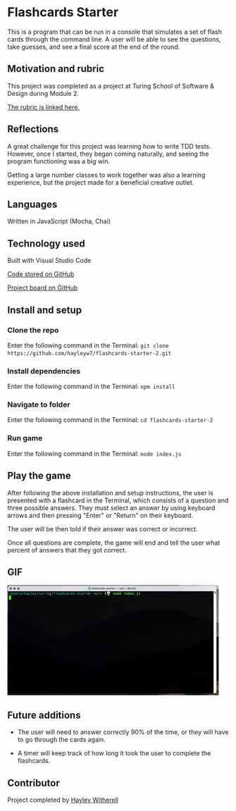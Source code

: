 # Flashcards Starter

This is a program that can be run in a console that simulates a set of flash cards through the command line. A user will be able to see the questions, take guesses, and see a final score at the end of the round.

## Motivation and rubric

This project was completed as a project at Turing School of Software & Design during Module 2.

[The rubric is linked here.](https://frontend.turing.edu/projects/flash-cards.html)

## Reflections

A great challenge for this project was learning how to write TDD tests. However, once I started, they began coming naturally, and seeing the program functioning was a big win.

Getting a large number classes to work together was also a learning experience, but the project made for a beneficial creative outlet.

## Languages

Written in JavaScript (Mocha, Chai)

## Technology used

Built with Visual Studio Code

[Code stored on GitHub](https://github.com/hayleyw7/flashcards-starter-2)

[Project board on GitHub](https://github.com/users/hayleyw7/projects/1) 

## Install and setup

### Clone the repo

Enter the following command in the Terminal:
`git clone https://github.com/hayleyw7/flashcards-starter-2.git`

### Install dependencies

Enter the following command in the Terminal:
`npm install`

### Navigate to folder

Enter the following command in the Terminal:
`cd flashcards-starter-2`

### Run game

Enter the following command in the Terminal:
`node index.js`

## Play the game

After following the above installation and setup instructions, the user is presented with a flashcard in the Terminal, which consists of a question and three possible answers. They must select an answer by using keyboard arrows and then pressing "Enter" or "Return" on their keyboard.

The user will be then told if their answer was correct or incorrect.

Once all questions are complete, the game will end and tell the user what percent of answers that they got correct.

## GIF

![Flashcards GIF](assets/flashcards.gif) 

## Future additions

* The user will need to answer correctly 90% of the time, or they will have to go through the cards again.

* A timer will keep track of how long it took the user to complete the flashcards.

## Contributor

Project completed by [Hayley Witherell](https://github.com/hayleyw7)
